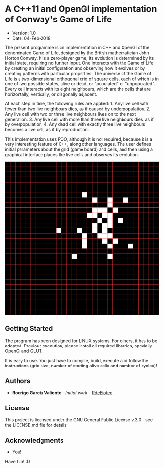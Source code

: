 # A C++11 and OpenGl implementation of Conway's Game of Life
  * Version: 1.0
  * Date: 04-Feb-2018
  
The present programme is an implementation in C++ and OpenGl of the denominated Game of Life, designed by the British mathematician John Horton Conway. It is a zero-player game; its evolution is determined by its initial state, requiring no further input. One interacts with the Game of Life by creating an initial configuration and observing how it evolves or by creating patterns with particular properties. The universe of the Game of Life is a two-dimensional orthogonal grid of square cells, each of which is in one of two possible states, alive or dead, or "populated" or "unpopulated". Every cell interacts with its eight neighbours, which are the cells that are horizontally, vertically, or diagonally adjacent.

At each step in time, the following rules are applied:
      1. Any live cell with fewer than two live neighbours dies, as if caused by underpopulation.
      2. Any live cell with two or three live neighbours lives on to the next generation.
      3. Any live cell with more than three live neighbours dies, as if by overpopulation.
      4. Any dead cell with exactly three live neighbours becomes a live cell, as if by reproduction.
      
This implementation uses POO, although it is not required, because it is a very interesting feature of C++, along other languages.  The user defines initial parameters about the grid (game board) and cells, and then using a graphical interface places the live cells and observes its evolution.

![An example](https://github.com/RdeBiotec/Game_of_Life/raw/master/GAME.gif)

## Getting Started

The program has been designed for LINUX systems. For others, it has to be adapted. Previous execution, please install all required libraries, specially OpenGl and GLUT.

It is easy to use. You just have to compile, build, execute and follow the instructions (grid size, number of starting alive cells and number of cycles)!

## Authors

* **Rodrigo García Valiente** - *Initial work* - [RdeBiotec](https://github.com/RdeBiotec)

## License

This project is licensed under the GNU General Public License v.3.0 - see the [LICENSE.md](LICENSE.md) file for details

## Acknowledgments

* You!


Have fun! :D
